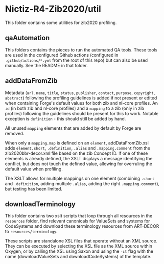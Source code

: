 # Nictiz-R4-Zib2020/util

This folder contains some utilities for zib2020 profiling.

## qaAutomation

This folders contains the pieces to run the automated QA tools. These tools are used in the configured Github actions (configured in `.github/actions/*.yml` from the root of this repo) but can also be used manually. See the README in that folder.

## addDataFromZib

Metadata (`url`, `name`, `title`, `status`, `publisher`, `contact`, `purpose`, `copyright`, `abstract`) following the profiling guidelines is added if not present or edited when containing Forge's default values for both zib and nl-core profiles. An `id` (in both zib and nl-core profiles) and a `mapping` to a zib (only in zib profiles) following the guidelines should be present for this to work. Notable exception is `definition` - this should still be added by hand.

All unused `mapping` elements that are added by default by Forge are removed.

When only a `mapping.map` is defined on an `element`, addDataFromZib.xsl adds `element.short`, `.definition`, `.alias` and `.mapping.comment` from the zib2020bbr-decor.xml file based on the zib Concept ID. If one of these elements is already defined, the XSLT displays a message identifying the conflict, but does not touch the defined value, allowing for overruling the default value when profiling.

The XSLT allows for multiple mappings on one element (combining `.short` and `.definition`, adding multiple `.alias`, adding the right `.mapping.comment`), but testing has been limited.

## downloadTerminology

This folder contains two xslt scripts that loop through all resources in the `resources` folder, find relevant canonicals for ValueSets and systems for CodeSystems and download these terminology resources from ART-DECOR to `resources/terminology`.

These scripts are standalone XSL files that operate without an XML source. They can be executed by selecting the XSL file as the XML source within Oxygen, or by calling the XSL using Saxon and using the `-it` flag with the name (downloadValueSets and downloadCodeSystems) of the template.